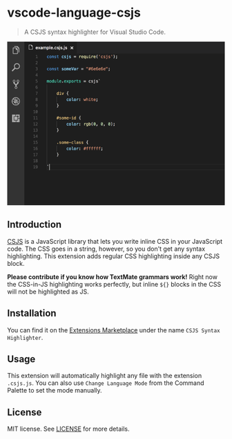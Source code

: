# vscode-language-csjs
> A CSJS syntax highlighter for Visual Studio Code.

![Example](/assets/example.png)

## Introduction

[CSJS](https://github.com/rtsao/csjs) is a JavaScript library that lets you write inline CSS in your JavaScript code. The CSS goes in a string, however, so you don't get any syntax highlighting. This extension adds regular CSS highlighting inside any CSJS block.

**Please contribute if you know how TextMate grammars work!** Right now the CSS-in-JS highlighting works perfectly, but inline `${}` blocks in the CSS will not be highlighted as JS.

## Installation

You can find it on the [Extensions Marketplace](https://marketplace.visualstudio.com/vscode) under the name `CSJS Syntax Highlighter`.

## Usage

This extension will automatically highlight any file with the extension `.csjs.js`. You can also use `Change Language Mode` from the Command Palette to set the mode manually.

## License

MIT license. See [LICENSE](/license) for more details.
